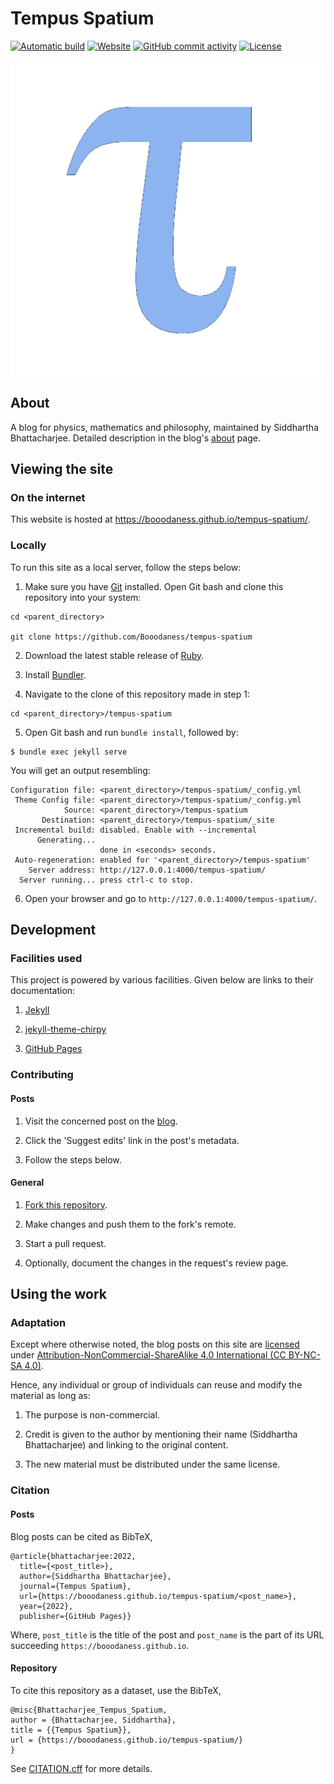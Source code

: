 # Tempus Spatium

[![Automatic build](https://github.com/Booodaness/tempus-spatium/actions/workflows/pages-deploy.yml/badge.svg)](https://github.com/Booodaness/tempus-spatium/actions/workflows/pages-deploy.yml)
[![Website](https://img.shields.io/website?down_color=critical&down_message=down&up_color=success&up_message=up&url=https%3A%2F%2Fbooodaness.github.io%2Ftempus-spatium%2F)](https://booodaness.github.io/tempus-spatium/)
[![GitHub commit activity](https://img.shields.io/github/commit-activity/m/Booodaness/tempus-spatium)](https://github.com/Booodaness/tempus-spatium/commits/main)
[![License](https://img.shields.io/badge/license-CC%20BY--NC--SA%204.0-important)](https://creativecommons.org/licenses/by-nc-sa/4.0/)

![Logo](assets/img/site/avatar.png)

## About

A blog for physics, mathematics and philosophy, maintained by Siddhartha Bhattacharjee. Detailed description in the blog's [about](https://booodaness.github.io/tempus-spatium/about/) page.

## Viewing the site

### On the internet

This website is hosted at https://booodaness.github.io/tempus-spatium/.

### Locally

To run this site as a local server, follow the steps below:

1. Make sure you have [Git](https://git-scm.com/) installed. Open Git bash and clone this repository into your system:

```
cd <parent_directory>

git clone https://github.com/Booodaness/tempus-spatium
```

2. Download the latest stable release of [Ruby](https://www.ruby-lang.org/en/downloads/).

3. Install [Bundler](https://bundler.io/).

4. Navigate to the clone of this repository made in step 1:

```
cd <parent_directory>/tempus-spatium
```

5. Open Git bash and run `bundle install`, followed by:

```
$ bundle exec jekyll serve
```

You will get an output resembling:

```
Configuration file: <parent_directory>/tempus-spatium/_config.yml
 Theme Config file: <parent_directory>/tempus-spatium/_config.yml
            Source: <parent_directory>/tempus-spatium
       Destination: <parent_directory>/tempus-spatium/_site
 Incremental build: disabled. Enable with --incremental
      Generating...
                    done in <seconds> seconds.
 Auto-regeneration: enabled for '<parent_directory>/tempus-spatium'
    Server address: http://127.0.0.1:4000/tempus-spatium/
  Server running... press ctrl-c to stop.
```

6. Open your browser and go to `http://127.0.0.1:4000/tempus-spatium/`.

## Development

### Facilities used

This project is powered by various facilities. Given below are links to their documentation:

1. [Jekyll](https://jekyllrb.com/docs/)

2. [jekyll-theme-chirpy](https://github.com/cotes2020/jekyll-theme-chirpy)

3. [GitHub Pages](https://docs.github.com/en/pages)

### Contributing

#### Posts

1. Visit the concerned post on the [blog](https://booodaness.github.io/tempus-spatium/).

2. Click the 'Suggest edits' link in the post's metadata.

3. Follow the steps below.

#### General

1. [Fork this repository](https://github.com/Booodaness/tempus-spatium/fork).

2. Make changes and push them to the fork's remote.

3. Start a pull request.

4. Optionally, document the changes in the request's review page.

## Using the work

### Adaptation

Except where otherwise noted, the blog posts on this site are [licensed](LICENCE.md) under [Attribution-NonCommercial-ShareAlike 4.0 International (CC BY-NC-SA 4.0)](https://creativecommons.org/licenses/by-nc-sa/4.0/).

Hence, any individual or group of individuals can reuse and modify the material as long as:

1. The purpose is non-commercial.

2. Credit is given to the author by mentioning their name (Siddhartha Bhattacharjee) and linking to the original content.

3. The new material must be distributed under the same license.

### Citation

#### Posts

Blog posts can be cited as BibTeX,

```
@article{bhattacharjee:2022,
  title={<post_title>},
  author={Siddhartha Bhattacharjee},
  journal={Tempus Spatium},
  url={https://booodaness.github.io/tempus-spatium/<post_name>},
  year={2022},
  publisher={GitHub Pages}}
```

Where, `post_title` is the title of the post and `post_name` is the part of its URL succeeding `https://booodaness.github.io`.

#### Repository

To cite this repository as a dataset, use the BibTeX,

```
@misc{Bhattacharjee_Tempus_Spatium,
author = {Bhattacharjee, Siddhartha},
title = {{Tempus Spatium}},
url = {https://booodaness.github.io/tempus-spatium/}
}
```

See [CITATION.cff](CITATION.cff) for more details.
